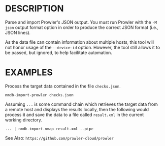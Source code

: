 DESCRIPTION
===========

Parse and import Prowler's JSON output.  You must run Prowler with the `-M json`
output format option in order to produce the correct JSON format (i.e., JSON
lines).

As the data file can contain information about multiple hosts, this tool will
not honor usage of the `--device-id` option.  However, the tool still allows
it to be passed, but ignored, to help facilitate automation.

EXAMPLES
========

Process the target data contained in the file `checks.json`.
```
nmdb-import-prowler checks.json
```

Assuming `...` is some command chain which retrieves the target data from a
remote host and displays the results locally, then the following would process
it and save the data to a file called `result.xml` in the current working
directory.
```
... | nmdb-import-nmap result.xml --pipe
```

See Also: `https://github.com/prowler-cloud/prowler`
